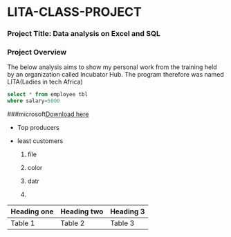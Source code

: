 # LITA-CLASS-PROJECT

### Project Title: Data analysis on Excel and SQL
### Project Overview

The below analysis aims to show my personal work from the training held by an organization called Incubator Hub. The program therefore was named LITA(Ladies in tech Africa)
```sql
select * from employee tbl
where salary=5000
```
###microsoft[Download here](https://wwww.microsoft.com)

- Top producers
- least customers

  1. file
  2. color
  3. datr
 
  4. 
|Heading one|Heading two|Heading 3|
|-----------|-----------|---------|
|Table 1    |Table 2    |Table 3  |
